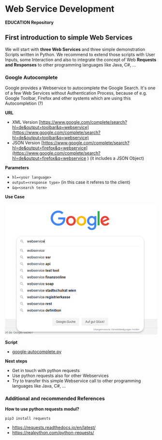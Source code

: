 # Web Service Development #

**EDUCATION Repository**

## First introduction to simple Web Services

We will start with **three Web Services** and three simple demonstration Scripts written in Python. We recommend to extend those scripts with User Inputs, some Interaction and also to integrate the concept of Web **Requests and Responses** to other programming languages like Java, C#, ...

### Google Autocomplete

Google provides a Webservice to autocomplete the Google Search. It's one of a few Web Services without Authentication Process, because of e.g. Google Toolbar, Firefox and other systems which are using this Autocompletion (?)

**URL**

- XML Version [https://www.google.com/complete/search?hl=de&output=toolbar&q=webservice](https://www.google.com/complete/search?hl=de&output=toolbar&q=webservice)  
- JSON Version [https://www.google.com/complete/search?hl=de&output=firefox&q=webservice](https://www.google.com/complete/search?hl=de&output=firefox&q=webservice )  (it includes a JSON Object)

**Parameters**

- `hl=<your language>`
- `output=<response type>` (in this case it referes to the client)
- `&q=<search term>`

**Use Case**

![Google Autocomplete ](google-autocomplete.png)


**Script**

- [google-autocomplete.py](google-autocomplete.py "Python Script")

**Next steps**

- Get in touch with python requests
- Use python requests also for other Webservices
- Try to transfer this simple Webservice call to other programming languages like Java, C#, ...


### Additional and recommended References

**How to use python requests modul?**

    pip3 install requests

- https://requests.readthedocs.io/en/latest/
- https://realpython.com/python-requests/
